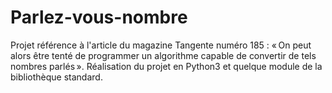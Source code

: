 # Parlez-vous-nombre
Projet référence à l'article du magazine Tangente numéro 185 : « On peut alors être tenté de programmer un algorithme capable de convertir de tels nombres parlés ». Réalisation du projet en Python3 et quelque module de la bibliothèque standard. 
